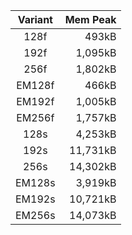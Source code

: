 | Variant | Mem Peak |
|:-------:| --------:|
| 128f | 493kB |
| 192f | 1,095kB |
| 256f | 1,802kB |
| EM128f | 466kB |
| EM192f | 1,005kB |
| EM256f | 1,757kB |
| 128s | 4,253kB |
| 192s | 11,731kB |
| 256s | 14,302kB |
| EM128s | 3,919kB |
| EM192s | 10,721kB |
| EM256s | 14,073kB |
